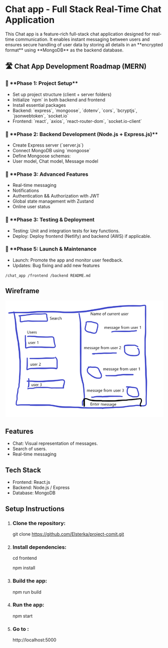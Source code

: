 <h1>Chat app - Full Stack Real-Time Chat Application</h1>
<p>This Chat app is a feature-rich full-stack chat application designed for real-time communication. It enables instant messaging between users and ensures secure handling of user data by storing all details in an **encrypted format** using **MongoDB** as the backend database. </p>

<h2>🛣️ Chat App Development Roadmap (MERN)</h2>

<h3>📍 **Phase 1: Project Setup**</h3>
<ul>
  <li>Set up project structure (client + server folders)</li>
<li>Initialize `npm` in both backend and frontend</li>
<li>Install essential packages</li>
<li>Backend: `express`, `mongoose`, `dotenv`, `cors`, `bcryptjs`, `jsonwebtoken`, `socket.io`</li>
<li>Frontend: `react`, `axios`, `react-router-dom`, `socket.io-client`</li>
 </ul>
 
  <h3>📍 **Phase 2: Backend Development (Node.js + Express.js)**</h3>
<ul>
  <li>Create Express server (`server.js`)</li>
<li>Connect MongoDB using `mongoose`</li>
<li>Define Mongoose schemas:</li>
<li>  User model, Chat model, Message model</li>
</ul>

 <h3> 📍 **Phase 3: Advanced Features </h3>
 <ul>
<li>Real-time messaging</li>
<li>Notifications</li>
<li>Authentication && Authorization with JWT</li>
<li>Global state management with Zustand</li>
<li>Online user status</li>
</ul>
  <h3>📍 **Phase 3: Testing & Deployment</h3>

  <ul>
<li>Testing: Unit and integration tests for key functions.</li>
<li>Deploy: Deploy frontend (Netlify) and backend (AWS) if applicable.</li>
</ul>
 <h3>📍 **Phase 5: Launch & Maintenance</h3>
 <ul>
<li>Launch: Promote the app and monitor user feedback.</li>
<li>Updates: Bug fixing and add new features </li>
</ul>

<code>/chat_app
  /frontend
  /backend
  README.md</code>

<h2>Wireframe</h2>
<img src="https://raw.githubusercontent.com/Elsterka/project-comit/refs/heads/main/chat%20wireframe.png" alt="Wireframe for Chat app">

<h2>Features</h2>
<ul>
  <li>Chat: Visual representation of messages.</li>
<li>Search of users. </li>
<li>Real-time messaging </li>
  </ul>

  
<h2>Tech Stack</h2>
<ul>
<li>Frontend: React.js </li>
<li>Backend: Node.js  / Express </li>
<li>Database: MongoDB </li>  
</ul>

<h2>Setup Instructions</h2>
<ol>
<li> <h3>Clone the repository: </h3> </li>

git clone https://github.com/Elsterka/project-comit.git

<li> <h3> Install dependencies:</h3> </li>
<p> cd frontend </p>

<p>npm install </p>

<li> <h3> Build the app: </h3> </li>
<p>npm run build </p>

<li> <h3> Run the app: </h3> </li>
<p>npm start </p>

<li> <h3> Go to :</h3> </li> 
<p>http://localhost:5000 </p>
</ol>
